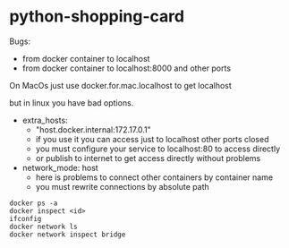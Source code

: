 # python-shopping-card

Bugs:
* from docker container to localhost
* from docker container to localhost:8000 and other ports

On MacOs just use  docker.for.mac.localhost to get localhost

but in linux you have bad options.
* extra_hosts:
  - "host.docker.internal:172.17.0.1"
  * if you use it you can access just to localhost other ports closed
  * you must configure your service to localhost:80 to access directly
  * or publish to internet to get access directly without problems
* network_mode: host
  * here is problems to connect other containers by container name
  * you must rewrite connections by absolute path
  
```shell
docker ps -a
docker inspect <id>
ifconfig
docker network ls
docker network inspect bridge

```